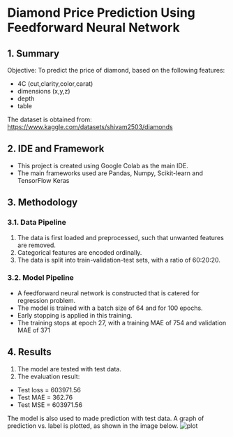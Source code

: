 # Diamond Price Prediction Using Feedforward Neural Network
## 1. Summary
Objective: To predict the price of diamond, based on the following features:
- 4C (cut,clarity,color,carat)
- dimensions (x,y,z)
- depth
- table

The dataset is obtained from:
https://www.kaggle.com/datasets/shivam2503/diamonds

## 2. IDE and Framework
- This project is created using Google Colab as the main IDE.
- The main frameworks used are Pandas, Numpy, Scikit-learn and TensorFlow Keras

## 3. Methodology
### 3.1. Data Pipeline
1. The data is first loaded and preprocessed, such that unwanted features are removed.
2. Categorical features are encoded ordinally.
3. The data is split into train-validation-test sets, with a ratio of 60:20:20.

### 3.2. Model Pipeline
- A feedforward neural network is constructed that is catered for regression problem.
- The model is trained with a batch size of 64 and for 100 epochs.
- Early stopping is applied in this training.
- The training stops at epoch 27, with a training MAE of 754 and validation MAE of 371

## 4. Results
1. The model are tested with test data.
2. The evaluation result:
  - Test loss = 603971.56
  - Test MAE = 362.76
  - Test MSE = 603971.56

The model is also used to made prediction with test data.
A graph of prediction vs. label is plotted, as shown in the image below.
![plot](https://user-images.githubusercontent.com/68054684/165890675-6a8a2603-1092-4cc5-9dbb-80ca7ce89ba2.png)

